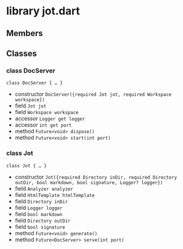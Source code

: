 # library jot.dart

## Members

## Classes

### class DocServer

```
class DocServer { … }
```

- constructor `DocServer({required Jot jot, required Workspace workspace})`
- field `Jot jot`
- field `Workspace workspace`
- accessor `Logger get logger`
- accessor `int get port`
- method `Future<void> dispose()`
- method `Future<void> start(int port)`

### class Jot

```
class Jot { … }
```

- constructor `Jot({required Directory inDir, required Directory outDir, bool markdown, bool signature, Logger? logger})`
- field `Analyzer analyzer`
- field `HtmlTemplate htmlTemplate`
- field `Directory inDir`
- field `Logger logger`
- field `bool markdown`
- field `Directory outDir`
- field `bool signature`
- method `Future<void> generate()`
- method `Future<DocServer> serve(int port)`
